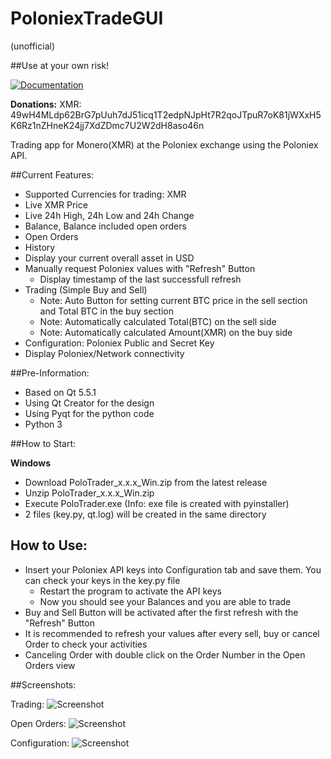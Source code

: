 # PoloniexTradeGUI
(unofficial)

##Use at your own risk!

 [![Documentation](https://codedocs.xyz/swalecko/PoloniexTradeGUI.svg)](https://codedocs.xyz/swalecko/PoloniexTradeGUI/)
 

**Donations:** 
XMR: 49wH4MLdp62BrG7pUuh7dJ51icq1T2edpNJpHt7R2qoJTpuR7oK81jWXxH5K6Rz1nZHneK24jj7XdZDmc7U2W2dH8aso46n

Trading app for Monero(XMR) at the Poloniex exchange using the Poloniex API.

##Current Features:
  - Supported Currencies for trading: XMR
  - Live XMR Price
  - Live 24h High, 24h Low and 24h Change
  - Balance, Balance included open orders
  - Open Orders 
  - History 
  - Display your current overall asset in USD
  - Manually request Poloniex values with "Refresh" Button
  	- Display timestamp of the last successfull refresh
  - Trading (Simple Buy and Sell)
    - Note: Auto Button for setting current BTC price in the sell section and Total BTC in the buy section 
    - Note: Automatically calculated Total(BTC) on the sell side
    - Note: Automatically calculated Amount(XMR) on the buy side 
  - Configuration: Poloniex Public and Secret Key
  - Display Poloniex/Network connectivity

##Pre-Information:
  - Based on Qt 5.5.1
  - Using Qt Creator for the design
  - Using Pyqt for the python code
  - Python 3
  
##How to Start:

  **Windows**  
  - Download PoloTrader_x.x.x_Win.zip from the latest release
  - Unzip PoloTrader_x.x.x_Win.zip
  - Execute PoloTrader.exe (Info: exe file is created with pyinstaller)
  - 2 files (key.py, qt.log) will be created in the same directory 

## How to Use:
  - Insert your Poloniex API keys into Configuration tab and save them. You can check your keys in the key.py file
  	- Restart the program to activate the API keys
  	- Now you should see your Balances and you are able to trade
  - Buy and Sell Button will be activated after the first refresh with the "Refresh" Button
  - It is recommended to refresh your values after every sell, buy or cancel Order to check your activities
  - Canceling Order with double click on the Order Number in the Open Orders view


##Screenshots:

Trading:
![Screenshot](https://raw.github.com/swalecko/PoloTradeGui/master/Dashboard_screenshot.JPG?raw=true "Trading Tab")

Open Orders:
![Screenshot](https://raw.github.com/swalecko/PoloTradeGui/master/Dashboard_screenshot_OO.JPG?raw=true "Open Orders Tab")

Configuration:
![Screenshot](https://raw.github.com/swalecko/PoloTradeGui/master/Dashboard_screenshot_API.JPG?raw=true "Configuration Tab")




